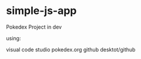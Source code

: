 # simple-js-app
Pokedex Project in dev

using: 

visual code studio
pokedex.org
github desktot/github